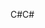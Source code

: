 <span data-ttu-id="65a75-101">C#</span><span class="sxs-lookup"><span data-stu-id="65a75-101">C#</span></span>